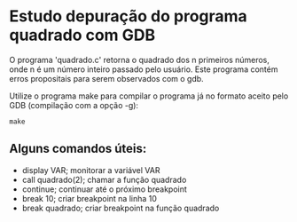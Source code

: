# Estudo depuração do programa quadrado com GDB

O programa 'quadrado.c' retorna o quadrado dos n primeiros
números, onde n é um número inteiro passado pelo usuário.
Este programa contém erros propositais para serem observados
com o gdb.

Utilize o programa make para compilar o programa já no formato aceito pelo GDB (compilação com a opção -g):

```
make
```

## Alguns comandos úteis:

- display VAR; monitorar a variável VAR
- call quadrado(2); chamar a função quadrado
- continue; continuar até o próximo breakpoint
- break 10; criar breakpoint na linha 10
- break quadrado; criar breakpoint na função quadrado

